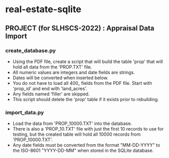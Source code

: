 # real-estate-sqlite

## PROJECT (for SLHSCS-2022) : Appraisal Data Import 

### create_database.py
* Using the PDF file, create a script that will build the table 'prop' that will hold all data from the 'PROP.TXT' file.
* All numeric values are integers and date fields are strings.
* Dates will be converted when inserted below.
* You do not have to load all 400_ fields from the PDF file. Start with 'prop_id' and end with 'land_acres'.
* Any fields named 'filler' are skipped.
* This script should delete the 'prop' table if it exists prior to rebuilding.

### import_data.py
* Load the data from 'PROP_10000.TXT' into the database.
* There is also a 'PROP_10.TXT' file with just the first 10 records to use for testing, but the created table will hold all 10000 records from 'PROP_10000.TXT'.
* Any date fields must be converted from the format "MM-DD-YYYY" to the ISO-8601 "YYYY-DD-MM" when stored in the SQLite database.
  

